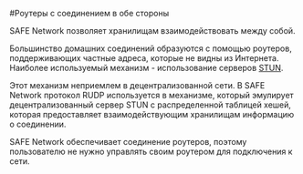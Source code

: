 #Роутеры с соединением в обе стороны

SAFE Network позволяет хранилищам взаимодействовать между собой.

Большинство домашних соединений образуются с помощью роутеров, поддерживающих частные адреса, которые не видны из Интернета. Наиболее используемый механизм - использование серверов [STUN](https://ru.wikipedia.org/wiki/STUN).

Этот механизм неприемлем в децентрализованной сети. В SAFE Network протокол RUDP используется в механизме, который эмулирует децентрализованный сервер STUN с распределенной таблицей хешей, которая предоставляет взаимодействующим хранилищам информацию о соединении.

SAFE Network обеспечивает соединение роутеров, поэтому пользователю не нужно управлять своим роутером для подключения к сети.
